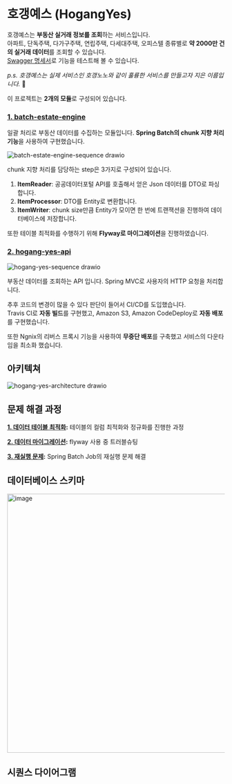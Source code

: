 # 호갱예스 (HogangYes)

호갱예스는 **부동산 실거래 정보를 조회**하는 서비스입니다.  
아파트, 단독주택, 다가구주택, 연립주택, 다세대주택, 오피스텔 종류별로 **약 2000만 건의 실거래 데이터**를 조회할 수 있습니다.  
[Swagger 명세서](http://3.37.47.2/swagger-ui/index.html)로 기능을 테스트해 볼 수 있습니다.

*p.s. 호갱예스는 실제 서비스인 호갱노노와 같이 훌륭한 서비스를 만들고자 지은 이름입니다.* 🙂

이 프로젝트는 **2개의 모듈**로 구성되어 있습니다.

### [1. batch-estate-engine](https://github.com/dsadara/batch-estate-engine)

일괄 처리로 부동산 데이터를 수집하는 모듈입니다. **Spring Batch의 chunk 지향 처리 기능**을 사용하여 구현했습니다.

![batch-estate-engine-sequence drawio](https://github.com/user-attachments/assets/f9f89db6-3e69-444c-90e8-44640bb25a0b)

chunk 지향 처리를 담당하는 step은 3가지로 구성되어 있습니다.

1. **ItemReader**: 공공데이터포털 API를 호출해서 얻은 Json 데이터를 DTO로 파싱합니다.
2. **ItemProcessor**: DTO를 Entity로 변환합니다.
3. **ItemWriter**: chunk size만큼 Entity가 모이면 한 번에 트랜잭션을 진행하여 데이터베이스에 저장합니다.   

또한 테이블 최적화를 수행하기 위해 **Flyway로 마이그레이션**을 진행하였습니다.

### [2. hogang-yes-api](https://github.com/dsadara/hogang-yes-api)

![hogang-yes-sequence drawio](https://github.com/user-attachments/assets/1303cf57-a35a-4302-beb6-4359f6a7493e)


부동산 데이터를 조회하는 API 입니다. Spring MVC로 사용자의 HTTP 요청을 처리합니다.   

추후 코드의 변경이 많을 수 있다 판단이 들어서 CI/CD를 도입했습니다.   
Travis CI로 **자동 빌드**를 구현했고, Amazon S3, Amazon CodeDeploy로 **자동 배포**를 구현했습니다.   

또한 Ngnix의 리버스 프록시 기능을 사용하여 **무중단 배포**를 구축했고 서비스의 다운타임을 최소화 했습니다.   

## 아키텍쳐

![hogang-yes-architecture drawio](https://github.com/user-attachments/assets/a37297b7-f7d8-4932-8271-75b208398dad)

## 문제 해결 과정

**[1. 데이터 테이블 최적화](https://github.com/dsadara/batch-estate-engine/wiki/1.-%EB%8D%B0%EC%9D%B4%ED%84%B0-%ED%85%8C%EC%9D%B4%EB%B8%94-%EC%84%A4%EA%B3%84):** 테이블의 컬럼 최적화와 정규화를 진행한 과정

**[2. 데이터 마이그레이션](https://github.com/dsadara/batch-estate-engine/wiki/2.-%EB%8D%B0%EC%9D%B4%ED%84%B0-%EB%A7%88%EC%9D%B4%EA%B7%B8%EB%A0%88%EC%9D%B4%EC%85%98):** flyway 사용 중 트러블슈팅

**[3. 재실행 문제](https://github.com/dsadara/batch-estate-engine/wiki/3.-%EC%9E%AC%EC%8B%A4%ED%96%89-%EB%AC%B8%EC%A0%9C):** Spring Batch Job의 재실행 문제 해결

## 데이터베이스 스키마

<img width="600" alt="image" src="https://github.com/dsadara/batch-estate-engine/assets/22488593/8ccc4023-f090-435a-909e-968d5812ab67">

## 시퀀스 다이어그램

